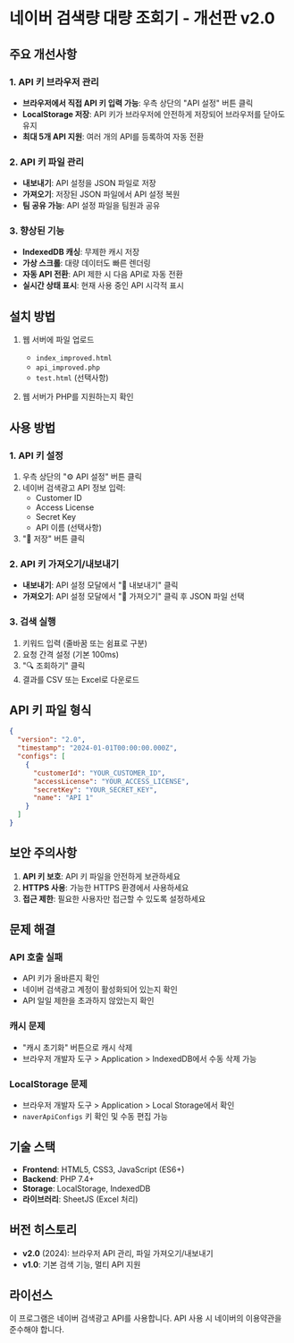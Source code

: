 # 네이버 검색량 대량 조회기 - 개선판 v2.0

## 주요 개선사항

### 1. API 키 브라우저 관리
- **브라우저에서 직접 API 키 입력 가능**: 우측 상단의 "API 설정" 버튼 클릭
- **LocalStorage 저장**: API 키가 브라우저에 안전하게 저장되어 브라우저를 닫아도 유지
- **최대 5개 API 지원**: 여러 개의 API를 등록하여 자동 전환

### 2. API 키 파일 관리
- **내보내기**: API 설정을 JSON 파일로 저장
- **가져오기**: 저장된 JSON 파일에서 API 설정 복원
- **팀 공유 가능**: API 설정 파일을 팀원과 공유

### 3. 향상된 기능
- **IndexedDB 캐싱**: 무제한 캐시 저장
- **가상 스크롤**: 대량 데이터도 빠른 렌더링
- **자동 API 전환**: API 제한 시 다음 API로 자동 전환
- **실시간 상태 표시**: 현재 사용 중인 API 시각적 표시

## 설치 방법

1. 웹 서버에 파일 업로드
   - `index_improved.html`
   - `api_improved.php`
   - `test.html` (선택사항)

2. 웹 서버가 PHP를 지원하는지 확인

## 사용 방법

### 1. API 키 설정
1. 우측 상단의 "⚙️ API 설정" 버튼 클릭
2. 네이버 검색광고 API 정보 입력:
   - Customer ID
   - Access License
   - Secret Key
   - API 이름 (선택사항)
3. "💾 저장" 버튼 클릭

### 2. API 키 가져오기/내보내기
- **내보내기**: API 설정 모달에서 "💾 내보내기" 클릭
- **가져오기**: API 설정 모달에서 "📂 가져오기" 클릭 후 JSON 파일 선택

### 3. 검색 실행
1. 키워드 입력 (줄바꿈 또는 쉼표로 구분)
2. 요청 간격 설정 (기본 100ms)
3. "🔍 조회하기" 클릭
4. 결과를 CSV 또는 Excel로 다운로드

## API 키 파일 형식

```json
{
  "version": "2.0",
  "timestamp": "2024-01-01T00:00:00.000Z",
  "configs": [
    {
      "customerId": "YOUR_CUSTOMER_ID",
      "accessLicense": "YOUR_ACCESS_LICENSE",
      "secretKey": "YOUR_SECRET_KEY",
      "name": "API 1"
    }
  ]
}
```

## 보안 주의사항

1. **API 키 보호**: API 키 파일을 안전하게 보관하세요
2. **HTTPS 사용**: 가능한 HTTPS 환경에서 사용하세요
3. **접근 제한**: 필요한 사용자만 접근할 수 있도록 설정하세요

## 문제 해결

### API 호출 실패
- API 키가 올바른지 확인
- 네이버 검색광고 계정이 활성화되어 있는지 확인
- API 일일 제한을 초과하지 않았는지 확인

### 캐시 문제
- "캐시 초기화" 버튼으로 캐시 삭제
- 브라우저 개발자 도구 > Application > IndexedDB에서 수동 삭제 가능

### LocalStorage 문제
- 브라우저 개발자 도구 > Application > Local Storage에서 확인
- `naverApiConfigs` 키 확인 및 수동 편집 가능

## 기술 스택

- **Frontend**: HTML5, CSS3, JavaScript (ES6+)
- **Backend**: PHP 7.4+
- **Storage**: LocalStorage, IndexedDB
- **라이브러리**: SheetJS (Excel 처리)

## 버전 히스토리

- **v2.0** (2024): 브라우저 API 관리, 파일 가져오기/내보내기
- **v1.0**: 기본 검색 기능, 멀티 API 지원

## 라이선스

이 프로그램은 네이버 검색광고 API를 사용합니다.
API 사용 시 네이버의 이용약관을 준수해야 합니다.